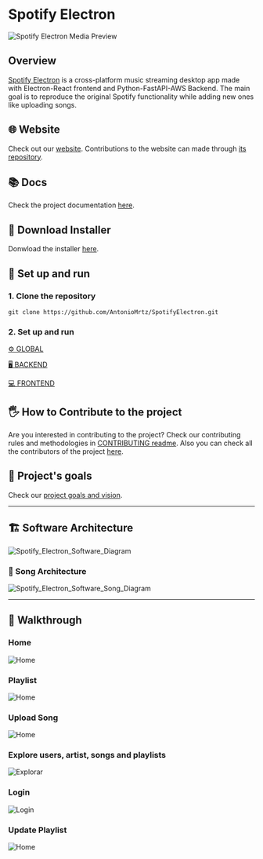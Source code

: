 # Spotify Electron

![Spotify Electron Media Preview](assets/videos/SpotifyElectronReadmePreview.gif)

## Overview

[Spotify Electron](https://antoniomrtz.github.io/SpotifyElectron_Web/) is a cross-platform music streaming desktop app made with Electron-React frontend and Python-FastAPI-AWS Backend. The main goal is to reproduce the original Spotify functionality while adding new ones like uploading songs.

## 🌐 Website

Check out our [website](https://antoniomrtz.github.io/SpotifyElectron_Web/). Contributions to the website can made through [its repository](https://github.com/AntonioMrtz/SpotifyElectron_Web).

## 📚 Docs

Check the project documentation [here](https://antoniomrtz.github.io/SpotifyElectron/).

## 🔽 Download Installer

Donwload the installer [here](https://github.com/AntonioMrtz/SpotifyElectron/releases).

## 🔧 Set up and run

### 1. Clone the repository

```
git clone https://github.com/AntonioMrtz/SpotifyElectron.git
```

### 2. Set up and run

[⚙️ GLOBAL](docs//SETUP.md)

[🖥 BACKEND](docs/backend//SETUP.md)

[💻 FRONTEND](docs/frontend//SETUP.md)

## 🖐 How to Contribute to the project

Are you interested in contributing to the project? Check our contributing rules and methodologies in
[CONTRIBUTING readme](docs/CONTRIBUTING.md). Also you can check all the contributors of the project [here](docs/CONTRIBUTORS.md).

## 🎯 Project's goals

Check our [project goals and vision](docs/VISION.md).

---

## 🏗️ Software Architecture

![Spotify_Electron_Software_Diagram](docs/assets/architecture/app_architecture_aws_serverless.png)

### 🎵 Song Architecture

![Spotify_Electron_Software_Song_Diagram](docs/assets/architecture/song_architecture_aws_serverless_function.png)

---

## 🚶 Walkthrough

### Home

![Home](docs/frontend/assets/walkthrough/Home.png)

### Playlist

![Home](docs/frontend/assets/walkthrough/Playlist.png)

### Upload Song

![Home](docs/frontend/assets/walkthrough/UploadSong.png)

### Explore users, artist, songs and playlists

![Explorar](docs/frontend/assets/walkthrough/Explorar.png)

### Login

![Login](docs/frontend/assets/walkthrough/Login.png)

### Update Playlist

![Home](docs/frontend/assets/walkthrough/UpdatePlaylist.png)
